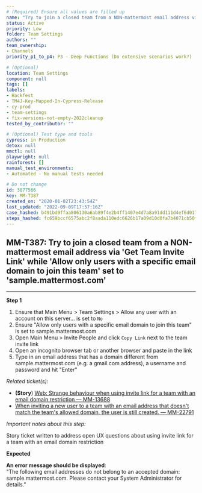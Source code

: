 ```yaml
---
# (Required) Ensure all values are filled up
name: "Try to join a closed team from a NON-mattermost email address via 'Get Team Invite Link' while 'Allow only users with a specific email domain to join this team' set to 'sample.mattermost.com'"
status: Active
priority: Low
folder: Team Settings
authors: ""
team_ownership:
- Channels
priority_p1_to_p4: P3 - Deep Functions (Do extensive scenarios work?)

# (Optional)
location: Team Settings
component: null
tags: []
labels:
- Hackfest
- TM4J-Key-Mapped-In-Cypress-Release
- cy-prod
- team-settings
- fix-versions-not-empty-2022cleanup
tested_by_contributor: ""

# (Optional) Test type and tools
cypress: in Production
detox: null
mmctl: null
playwright: null
rainforest: []
manual_test_environments:
- Automated - No manual tests needed

# Do not change
id: 3877566
key: MM-T387
created_on: "2020-01-02T23:43:54Z"
last_updated: "2022-09-09T17:57:16Z"
case_hashed: b491bd9ffaa806130a6ab89f4e2b4ff1407e4d7a8a91dd111d4ef6d017d6e3f47d0b3631ed518965fc4e87701f570e28
steps_hashed: fc659bccf6575abc2f8aada110edc6626b17a09d10d0fa7b4071cb50f11033ae8c28708c80d9d0e81692e953b1e7f3ee
---
```


<!-- (Auto-generated) Based on frontmatter's "key" and "name" -->

## MM-T387: Try to join a closed team from a NON-mattermost email address via 'Get Team Invite Link' while 'Allow only users with a specific email domain to join this team' set to 'sample.mattermost.com'

---

**Step 1**

1. Ensure that Main Menu > Team Settings > Allow any user with an account on this server... is set to `No`
2. Ensure "Allow only users with a specific email domain to join this team" is set to sample.mattermost.com
3. Open Main Menu > Invite People and click `Copy Link` next to the team invite link
4. Open an incognito browser tab or another browser and paste in the link
5. Type in an email address that has a domain different from sample.mattermost.com (e.g. a gmail.com address), a username and password and hit "Enter"

_Related ticket(s):_

- **(Story**) [Web: Strange behaviour when using invite link for a team with an email domain restriction — MM-13688](https://mattermost.atlassian.net/browse/MM-13688)
- [When inviting a new user to a team with an email address that doesn't match the team's allowed domain, the user is still created. — MM-22791](https://mattermost.atlassian.net/browse/MM-22791)

_Important notes about this step:_

Story ticket written to address open UX questions about using invite link for a team with an email domain restriction

**Expected**

**An error message should be displayed**:\
"The following email addresses do not belong to an accepted domain: sample.mattermost.com. Please contact your System Administrator for details."
